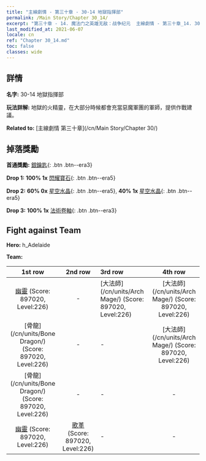 ```yaml
---
title: "主線劇情 - 第三十章 - 30-14 地獄指揮部"
permalink: /Main Story/Chapter 30_14/
excerpt: "第三十章 - 14. 魔法门之英雄无敌：战争纪元  主線劇情 - 第三十章_14. 30-14 地獄指揮部"
last_modified_at: 2021-06-07
locale: cn
ref: "Chapter 30_14.md"
toc: false
classes: wide
---
```


## 詳情

 **名字:** 30-14 地獄指揮部

 **玩法詳解:** 地獄的火精靈，在大部分時候都會充當惡魔軍團的軍師，提供作戰建議。

 **Related to:** [主線劇情 第三十章](/cn/Main Story/Chapter 30/)

## 掉落獎勵

 **首通獎勵:** [銀鑰匙](/cn/Items/con_693/){: .btn .btn--era3}

 **Drop 1:** **100% 1x** [閃耀寶石](/cn/Items/mat_100/){: .btn .btn--era5}

 **Drop 2:** **60% 0x** [星空水晶](/cn/Items/mat_94/){: .btn .btn--era5}, **40% 1x** [星空水晶](/cn/Items/mat_94/){: .btn .btn--era5}

 **Drop 3:** **100% 1x** [法術卷軸](/cn/Items/con_694/){: .btn .btn--era3}


## Fight against Team
 **Hero:** h_Adelaide

 **Team:**


  | 1st row | 2nd row | 3rd row | 4th row |
  |:----:|:----:|:----|:----:|
  | [幽靈](/cn/units/Wight/) (Score: 897020, Level:226)  | - | [大法師](/cn/units/Arch Mage/) (Score: 897020, Level:226)  | [大法師](/cn/units/Arch Mage/) (Score: 897020, Level:226)  |
  | [骨龍](/cn/units/Bone Dragon/) (Score: 897020, Level:226)  | - | - | [大法師](/cn/units/Arch Mage/) (Score: 897020, Level:226)  |
  | [骨龍](/cn/units/Bone Dragon/) (Score: 897020, Level:226)  | - | - | - |
  | [幽靈](/cn/units/Wight/) (Score: 897020, Level:226)  | [歌革](/cn/units/Gog/) (Score: 897020, Level:226)  | - | - |


